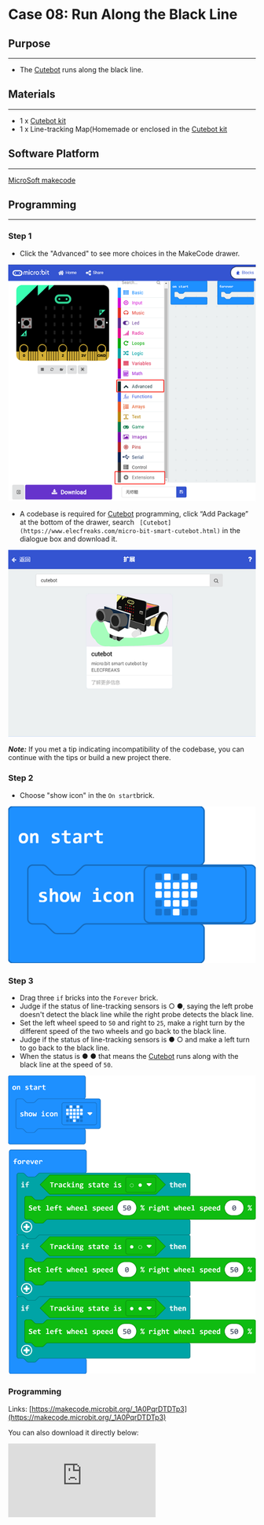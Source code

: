 # Case 08: Run Along the Black Line

## Purpose
---
- The  [Cutebot](https://www.elecfreaks.com/micro-bit-smart-cutebot.html) runs along the black line.

## Materials
---
- 1 x [Cutebot kit](https://www.elecfreaks.com/micro-bit-smart-cutebot.html)
- 1 x Line-tracking Map(Homemade or enclosed in the  [Cutebot kit](https://www.elecfreaks.com/micro-bit-smart-cutebot.html)

## Software Platform
---

[MicroSoft makecode](https://makecode.microbit.org/#)

## Programming
---

### Step 1

- Click the "Advanced" to see more choices in the MakeCode drawer.

![](./images/cutebot-pk-1.png)

- A codebase is required for  [Cutebot](https://www.elecfreaks.com/micro-bit-smart-cutebot.html) programming, click “Add Package” at the bottom of the drawer, search ` [Cutebot](https://www.elecfreaks.com/micro-bit-smart-cutebot.html)` in the dialogue box and download it.

![](./images/cutebot-pk-11.png)

***Note:*** If you met a tip indicating incompatibility of the codebase, you can continue with the tips or build a new project there.

### Step 2

- Choose "show icon" in the `On start`brick.

![](./images/case_01_02.png)

### Step 3

- Drag three `if` bricks into the `Forever` brick.
- Judge if the status of line-tracking sensors is  ○ ●, saying the left probe doesn't detect the black line while the right probe detects the black line.
- Set the left wheel speed to `50` and right to `25`,  make a right turn by the different speed of the two wheels and go back to the black line.
- Judge if the status of line-tracking sensors is  ● ○ and make a left turn to go back to the black line.
- When the status is ● ● that means the  [Cutebot](https://www.elecfreaks.com/micro-bit-smart-cutebot.html) runs along with the black line at the speed of `50`.

![](./images/case_08_01.png)


### Programming

Links: [https://makecode.microbit.org/_1A0PqrDTDTp3](https://makecode.microbit.org/_1A0PqrDTDTp3)

You can also download it directly below:

<div
    style={{
        position: 'relative',
        paddingBottom: '60%',
        overflow: 'hidden',
    }}
>
    <iframe
        src="https://makecode.microbit.org/_1A0PqrDTDTp3"
        frameborder="0"
        sandbox="allow-popups allow-forms allow-scripts allow-same-origin"
        style={{
            position: 'absolute',
            width: '100%',
            height: '100%',
        }}
    />
</div>


## Result
---
- The  [Cutebot](https://www.elecfreaks.com/micro-bit-smart-cutebot.html) runs along the black line and will adjust to run back to the black line if any deviation happens.

## Exploration
---
- How to program to make the  [Cutebot](https://www.elecfreaks.com/micro-bit-smart-cutebot.html) run in the  white background of the map excluding the black line circle part?

## FAQ
---

## Relevant Files
---
